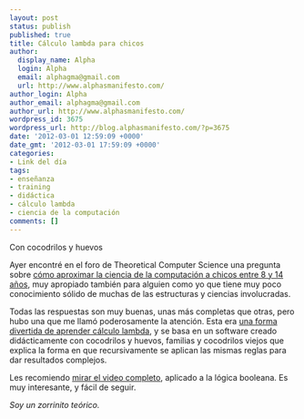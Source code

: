 ```yaml
---
layout: post
status: publish
published: true
title: Cálculo lambda para chicos
author:
  display_name: Alpha
  login: Alpha
  email: alphagma@gmail.com
  url: http://www.alphasmanifesto.com/
author_login: Alpha
author_email: alphagma@gmail.com
author_url: http://www.alphasmanifesto.com/
wordpress_id: 3675
wordpress_url: http://blog.alphasmanifesto.com/?p=3675
date: '2012-03-01 12:59:09 +0000'
date_gmt: '2012-03-01 17:59:09 +0000'
categories:
- Link del día
tags:
- enseñanza
- training
- didáctica
- cálculo lambda
- ciencia de la computación
comments: []
---
```

Con cocodrilos y huevos


Ayer encontré en el foro de Theoretical Computer Science una pregunta sobre [cómo aproximar la ciencia de la computación a chicos entre 8 y 14 años](http://cstheory.stackexchange.com/questions/10365/concepts-in-theoretical-cs-that-would-be-approachable-ages-8-14), muy apropiado también para alguien como yo que tiene muy poco conocimiento sólido de muchas de las estructuras y ciencias involucradas.

Todas las respuestas son muy buenas, unas más completas que otras, pero hubo una que me llamó poderosamente la atención. Esta era [una forma divertida de aprender cálculo lambda](http://cstheory.stackexchange.com/a/10371/6465), y se basa en un software creado didácticamente con cocodrilos y huevos, familias y cocodrilos viejos que explica la forma en que recursivamente se aplican las mismas reglas para dar resultados complejos.

Les recomiendo [mirar el video completo](http://www.youtube.com/watch?v=K-p3ddhwVrg), aplicado a la lógica booleana. Es muy interesante, y fácil de seguir.

_Soy un zorrinito teórico._
